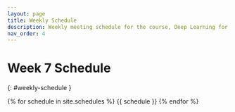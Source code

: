 ```yaml
---
layout: page
title: Weekly Schedule
description: Weekly meeting schedule for the course, Deep Learning for Robot Perception at the University of Michigan.
nav_order: 4
---
```



# Week 7 Schedule
{: #weekly-schedule }

{% for schedule in site.schedules %}
{{ schedule }}
{% endfor %}
